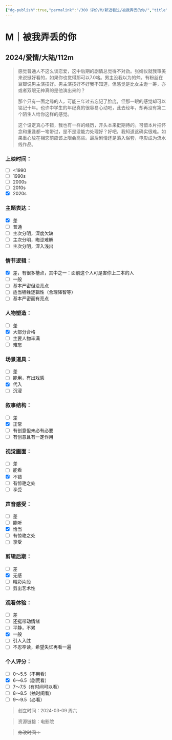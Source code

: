 ```yaml
---
{"dg-publish":true,"permalink":"/300 评价/M/新近看过/被我弄丢的你/","title":"被我弄丢的你","tags":["M","爱情"],"created":"2024-03-09T16:19:28.714+08:00","updated":"2024-03-09T16:45:37.861+08:00"}
---
```


# M｜被我弄丢的你
## 2024/爱情/大陆/112m
>感觉普通人不这么谈恋爱，这中后期的剧情总觉得不对劲。张婧仪就我审美来说挺好看的，如果你也觉得那可以7.0咯。男主没我以为的帅。有粉丝在豆瓣说男主演技好。男主演技好不好我不知道，但感觉是比女主逊一筹，亦或者双眼无神真的是他演出来的？
>
>那个只有一面之缘的人，可能三年过去忘记了脸庞，但那一眼的感觉却可以铭记十年。也许中学生的年纪真的很容易心动吧，此去经年，却再没有第二个陌生人给你这样的感觉。
>
>这个设定真心不错，我也有一样的经历，开头本来挺期待的。可惜本片把怀念和重逢都一笔带过，是不是没能力处理好？好吧，我知道这确实很难。如果重心放在相恋前应该上限会高些。最后剧情还是落入俗套，电影成为流水线作品。
### 上映时间：
- [ ] <1990
- [ ] 1990s
- [ ] 2000s
- [ ] 2010s
- [x] 2020s
### 主题表达：
- [x] 差
- [ ] 普通
- [ ] 主次分明，深度欠缺
- [ ] 主次分明，晦涩难解
- [ ] 主次分明，深入浅出
### 情节逻辑：
- [x] 差，有很多槽点，其中之一：面前这个人可是害你上二本的人
- [ ] 一般
- [ ] 基本严密但没亮点
- [ ] 适当牺牲逻辑性（合理降智等）
- [ ] 基本严密而有亮点
### 人物塑造：
- [ ] 差
- [x] 大部分合格
- [ ] 主要人物丰满
- [ ] 难忘
### 场景道具：
- [ ] 差
- [ ] 能用，有出戏感
- [x] 代入
- [ ] 沉浸
### 叙事结构：
- [ ] 差
- [x] 正常
- [ ] 有创意但未必有必要
- [ ] 有创意且有一定作用
### 视觉画面：
- [ ] 差
- [ ] 能看
- [x] 不错
- [ ] 有惊艳之处
- [ ] 享受
### 声音感受：
- [ ] 差
- [ ] 能听
- [x] 恰当
- [ ] 有惊艳之处
- [ ] 享受
### 剪辑后期：
- [ ] 差
- [x] 无感
- [ ] 精彩片段
- [ ] 剪出艺术性
### 观看体验：
- [ ] 差
- [ ] 还挺带动情绪
- [ ] 平静，不累
- [x] 一般
- [ ] 引人入胜
- [ ] 不忍卒读，希望失忆再看一遍
### 个人评分：
- [ ] 0～5.5（不用看）
- [x] 6～6.5（剧荒看）
- [ ] 7～7.5（有时间可以看）
- [ ] 8～8.5（抽时间看）
- [ ] 9～9.5（必看）

>创立时间：2024-03-09 周六

>资源链接：电影院

>~~修改时间：~~



